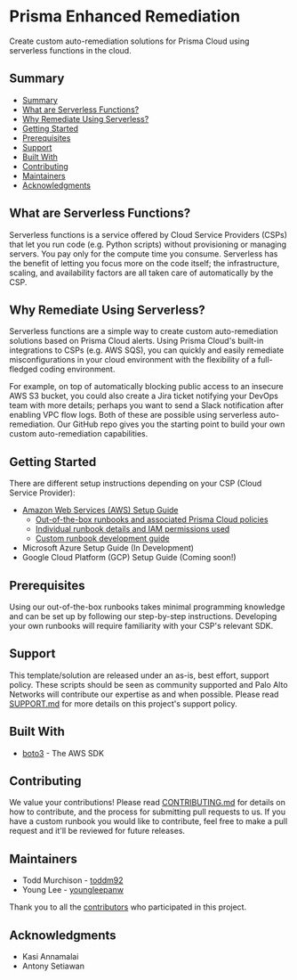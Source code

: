 # Prisma Enhanced Remediation

Create custom auto-remediation solutions for Prisma Cloud using serverless functions in the cloud.

## Summary

- [Summary](#summary)
- [What are Serverless Functions?](#what-are-serverless-functions)
- [Why Remediate Using Serverless?](#why-remediate-using-serverless)
- [Getting Started](#getting-started)
- [Prerequisites](#prerequisites)
- [Support](#support)
- [Built With](#built-with)
- [Contributing](#contributing)
- [Maintainers](#maintainers)
- [Acknowledgments](#acknowledgments)

## What are Serverless Functions?

Serverless functions is a service offered by Cloud Service Providers (CSPs) that let you run code (e.g. Python scripts) without provisioning or managing servers. You pay only for the compute time you consume. Serverless has the benefit of letting you focus more on the code itself; the infrastructure, scaling, and availability factors are all taken care of automatically by the CSP.

## Why Remediate Using Serverless?

Serverless functions are a simple way to create custom auto-remediation solutions based on Prisma Cloud alerts. Using Prisma Cloud's built-in integrations to CSPs (e.g. AWS SQS), you can quickly and easily remediate misconfigurations in your cloud environment with the flexibility of a full-fledged coding environment.

For example, on top of automatically blocking public access to an insecure AWS S3 bucket, you could also create a Jira ticket notifying your DevOps team with more details; perhaps you want to send a Slack notification after enabling VPC flow logs. Both of these are possible using serverless auto-remediation. Our GitHub repo gives you the starting point to build your own custom auto-remediation capabilities.

## Getting Started

There are different setup instructions depending on your CSP (Cloud Service Provider):

- [Amazon Web Services (AWS) Setup Guide](AWS/docs/setup.md)
  - [Out-of-the-box runbooks and associated Prisma Cloud policies](AWS/lambda_package/README.md)
  - [Individual runbook details and IAM permissions used](AWS/lambda_package/runbook_details.md)
  - [Custom runbook development guide](AWS/docs/custom_runbooks_guide.md)
- Microsoft Azure Setup Guide (In Development)
- Google Cloud Platform (GCP) Setup Guide (Coming soon!)

## Prerequisites

Using our out-of-the-box runbooks takes minimal programming knowledge and can be set up by following our step-by-step instructions. Developing your own runbooks will require familiarity with your CSP's relevant SDK.

## Support

This template/solution are released under an as-is, best effort, support policy. These scripts should be seen as community supported and Palo Alto Networks will contribute our expertise as and when possible. Please read [SUPPORT.md](SUPPORT.md) for more details on this project's support policy.

## Built With

- [boto3](https://boto3.amazonaws.com/v1/documentation/api/latest/index.html) - The AWS SDK

## Contributing

We value your contributions! Please read
[CONTRIBUTING.md](CONTRIBUTING.md)
for details on how to contribute, and the process for submitting pull requests
to us. If you have a custom runbook you would like to contribute, feel free to make a pull request and it'll be reviewed for future releases.

## Maintainers

- Todd Murchison - [toddm92](https://github.com/toddm92)
- Young Lee - [youngleepanw](https://github.com/youngleepanw)

Thank you to all the
[contributors](https://github.com/PaloAltoNetworks/Prisma-Enhanced-Remediation/contributors)
who participated in this project.

## Acknowledgments

- Kasi Annamalai
- Antony Setiawan
